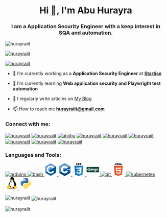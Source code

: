 

<!--
### Hi there 👋
**HurayraIIT/HurayraIIT** is a ✨ _special_ ✨ repository because its `README.md` (this file) appears on your GitHub profile.

Here are some ideas to get you started:

- 🔭 I’m currently working on ...
- 🌱 I’m currently learning ...
- 👯 I’m looking to collaborate on ...
- 🤔 I’m looking for help with ...
- 💬 Ask me about ...
- 📫 How to reach me: ...
- 😄 Pronouns: ...
- ⚡ Fun fact: ...
-->


<h1 align="center">Hi 👋, I'm Abu Hurayra</h1>
<h3 align="center">I am a Application Security Engineer with a keep interest in SQA and automation.</h3>

<p align="left"> <img src="https://komarev.com/ghpvc/?username=hurayraiit&label=Profile%20views&color=0e75b6&style=flat" alt="hurayraiit" /> </p>

<p align="left"> <a href="https://github.com/ryo-ma/github-profile-trophy"><img src="https://github-profile-trophy.vercel.app/?username=hurayraiit" alt="hurayraiit" /></a> </p>

<p align="left"> <a href="https://twitter.com/hurayraiit" target="blank"><img src="https://img.shields.io/twitter/follow/hurayraiit?logo=twitter&style=for-the-badge" alt="hurayraiit" /></a> </p>

- 🔭 I’m currently working as a **Application Security Engineer** at <a href="https://startise.com/">**Startise**</a>

- 🌱 I’m currently learning **Web application security and Playwright test automation**

- 📝 I regularly write articles on [My Blog](https://hurayraiit.com/)

- 📫 How to reach me **hurayraiit@gmail.com**

<h3 align="left">Connect with me:</h3>
<p align="left">
<a href="https://twitter.com/hurayraiit" target="blank"><img align="center" src="https://raw.githubusercontent.com/rahuldkjain/github-profile-readme-generator/master/src/images/icons/Social/twitter.svg" alt="hurayraiit" height="30" width="40" /></a>
<a href="https://linkedin.com/in/hurayraiit" target="blank"><img align="center" src="https://raw.githubusercontent.com/rahuldkjain/github-profile-readme-generator/master/src/images/icons/Social/linked-in-alt.svg" alt="hurayraiit" height="30" width="40" /></a>
<a href="https://facebook.com/hurayraiit" target="blank"><img align="center" src="https://raw.githubusercontent.com/rahuldkjain/github-profile-readme-generator/master/src/images/icons/Social/facebook.svg" alt="ahiitju" height="30" width="40" /></a>
<a href="https://www.codechef.com/users/hurayraiit" target="blank"><img align="center" src="https://cdn.jsdelivr.net/npm/simple-icons@3.1.0/icons/codechef.svg" alt="hurayraiit" height="30" width="40" /></a>
<a href="https://www.hackerrank.com/hurayraiit" target="blank"><img align="center" src="https://raw.githubusercontent.com/rahuldkjain/github-profile-readme-generator/master/src/images/icons/Social/hackerrank.svg" alt="hurayraiit" height="30" width="40" /></a>
<a href="https://codeforces.com/profile/hurayraiit" target="blank"><img align="center" src="https://cdn.jsdelivr.net/npm/simple-icons@3.0.1/icons/codeforces.svg" alt="hurayraiit" height="30" width="40" /></a>
<a href="https://www.leetcode.com/hurayraiit" target="blank"><img align="center" src="https://raw.githubusercontent.com/rahuldkjain/github-profile-readme-generator/master/src/images/icons/Social/leet-code.svg" alt="hurayraiit" height="30" width="40" /></a>
<a href="https://auth.geeksforgeeks.org/user/hurayraiit" target="blank"><img align="center" src="https://raw.githubusercontent.com/rahuldkjain/github-profile-readme-generator/master/src/images/icons/Social/geeks-for-geeks.svg" alt="hurayraiit" height="30" width="40" /></a>
<a href="https://www.topcoder.com/members/hurayraiit" target="blank"><img align="center" src="https://cdn.jsdelivr.net/npm/simple-icons@3.0.1/icons/topcoder.svg" alt="hurayraiit" height="30" width="40" /></a>
</p>

<h3 align="left">Languages and Tools:</h3>
<p align="left"> <a href="https://www.arduino.cc/" target="_blank"> <img src="https://cdn.worldvectorlogo.com/logos/arduino-1.svg" alt="arduino" width="40" height="40"/> </a> <a href="https://www.gnu.org/software/bash/" target="_blank"> <img src="https://www.vectorlogo.zone/logos/gnu_bash/gnu_bash-icon.svg" alt="bash" width="40" height="40"/> </a> <a href="https://www.cprogramming.com/" target="_blank"> <img src="https://raw.githubusercontent.com/devicons/devicon/master/icons/c/c-original.svg" alt="c" width="40" height="40"/> </a> <a href="https://www.w3schools.com/cpp/" target="_blank"> <img src="https://raw.githubusercontent.com/devicons/devicon/master/icons/cplusplus/cplusplus-original.svg" alt="cplusplus" width="40" height="40"/> </a> <a href="https://www.w3schools.com/css/" target="_blank"> <img src="https://raw.githubusercontent.com/devicons/devicon/master/icons/css3/css3-original-wordmark.svg" alt="css3" width="40" height="40"/> </a> <a href="https://www.djangoproject.com/" target="_blank"> <img src="https://raw.githubusercontent.com/devicons/devicon/master/icons/django/django-original.svg" alt="django" width="40" height="40"/> </a> <a href="https://git-scm.com/" target="_blank"> <img src="https://www.vectorlogo.zone/logos/git-scm/git-scm-icon.svg" alt="git" width="40" height="40"/> </a> <a href="https://www.w3.org/html/" target="_blank"> <img src="https://raw.githubusercontent.com/devicons/devicon/master/icons/html5/html5-original-wordmark.svg" alt="html5" width="40" height="40"/> </a> <a href="https://kubernetes.io" target="_blank"> <img src="https://www.vectorlogo.zone/logos/kubernetes/kubernetes-icon.svg" alt="kubernetes" width="40" height="40"/> </a> <a href="https://www.linux.org/" target="_blank"> <img src="https://raw.githubusercontent.com/devicons/devicon/master/icons/linux/linux-original.svg" alt="linux" width="40" height="40"/> </a> <a href="https://www.python.org" target="_blank"> <img src="https://raw.githubusercontent.com/devicons/devicon/master/icons/python/python-original.svg" alt="python" width="40" height="40"/> </a> </p>

<p><img align="left" src="https://github-readme-stats.vercel.app/api/top-langs?username=hurayraiit&show_icons=true&locale=en&layout=compact" alt="hurayraiit" /></p>

<p>&nbsp;<img align="center" src="https://github-readme-stats.vercel.app/api?username=hurayraiit&show_icons=true&locale=en" alt="hurayraiit" /></p>

<p><img align="center" src="https://github-readme-streak-stats.herokuapp.com/?user=hurayraiit&" alt="hurayraiit" /></p>


